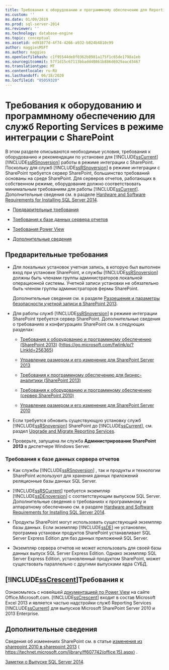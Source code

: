 ```yaml
---
title: Требования к оборудованию и программному обеспечению для Reporting Services в режиме интеграции с SharePoint | Документация Майкрософт
ms.custom: ''
ms.date: 01/09/2019
ms.prod: sql-server-2014
ms.reviewer: ''
ms.technology: database-engine
ms.topic: conceptual
ms.assetid: ed91877d-4f74-4266-a932-b824b4810c99
author: maggiesMSFT
ms.author: maggies
ms.openlocfilehash: c1f95544de8f0362b8981a175f1c65de1798a1eb
ms.sourcegitcommit: 57f1d15c67113bbadd40861b886d6929aacd3467
ms.translationtype: MT
ms.contentlocale: ru-RU
ms.lasthandoff: 06/18/2020
ms.locfileid: "85059320"
---
```

# <a name="hardware-and-software-requirements-for-reporting-services-in-sharepoint-mode"></a>Требования к оборудованию и программному обеспечению для служб Reporting Services в режиме интеграции с SharePoint

  В этом разделе описываются необходимые условия, требования к оборудованию и рекомендации по установке для [!INCLUDE[ssCurrent](../../includes/sscurrent-md.md)] [!INCLUDE[ssRSnoversion](../../includes/ssrsnoversion-md.md)] работы в режиме интеграции с SharePoint. Поскольку для служб [!INCLUDE[ssRSnoversion](../../includes/ssrsnoversion-md.md)] в режиме интеграции с SharePoint требуется сервер SharePoint, большинство требований основаны на среде SharePoint. Для серверов отчетов, работающих в собственном режиме, оборудование должно соответствовать минимальным требованиям для работы [!INCLUDE[ssCurrent](../../includes/sscurrent-md.md)]. Дополнительные сведения см. в разделе [Hardware and Software Requirements for Installing SQL Server 2014](hardware-and-software-requirements-for-installing-sql-server.md).  
  
-   [Предварительные требования](#bkmk_prereq)  
  
-   [Требования к базе данных сервера отчетов](#bkmk_report_server_database)  
  
-   [Требования Power View](#bkmk_powerview)  
  
-   [Дополнительные сведения](#bkmk_more_information)  
  
##  <a name="prerequisites"></a><a name="bkmk_prereq"></a> Предварительные требования  
  
-   Для локальных установок учетная запись, в которую был выполнен вход при установке SharePoint, и службы [!INCLUDE[ssRSnoversion](../../includes/ssrsnoversion-md.md)] должны быть членами группы администраторов локальной операционной системы. Учетной записи установки не обязательно быть членом группы администраторов фермы SharePoint.  
  
     Дополнительные сведения см. в разделе [Разрешения и параметры безопасности учетной записи в SharePoint 2013](https://technet.microsoft.com/library/cc678863.aspx).  
  
-   Для работы служб [!INCLUDE[ssRSnoversion](../../includes/ssrsnoversion-md.md)] в режиме интеграции SharePoint требуется сервер SharePoint. Дополнительные сведения о требованиях и конфигурациях SharePoint см. в следующих разделах:  
  
    -   [Требования к оборудованию и программному обеспечению (SharePoint 2013)](https://go.microsoft.com/fwlink/p/?LinkId=256365) (https://go.microsoft.com/fwlink/p/?LinkId=256365)  
  
    -   [Управление размером и его изменение для SharePoint Server 2013](https://technet.microsoft.com/library/cc261700.aspx)  
  
    -   [Требования к программному обеспечению для бизнес-аналитики (SharePoint 2013)](https://go.microsoft.com/fwlink/p/?LinkId=256367)  
  
    -   [Требования к оборудованию и программному обеспечению (сервер SharePoint 2010)](https://technet.microsoft.com/library/cc262485\(v=office.14\))  
  
    -   [Управление размером и его изменение для SharePoint Server 2010](https://technet.microsoft.com/library/cc261700.aspx\(v=office.14\))  
  
-   Если требуется обновить существующую установку служб [!INCLUDE[ssRSnoversion](../../includes/ssrsnoversion-md.md)] SharePoint до [!INCLUDE[ssCurrent](../../includes/sscurrent-md.md)], см. раздел [Upgrade and Migrate Reporting Services](../../reporting-services/install-windows/upgrade-and-migrate-reporting-services.md).  
  
-   Проверьте, запущена ли служба **Администрирование SharePoint 2013** в диспетчере Windows Server.  
  
###  <a name="report-server-database-requirements"></a><a name="bkmk_report_server_database"></a>Требования к базе данных сервера отчетов  
  
-   Как службы [!INCLUDE[ssRSnoversion](../../includes/ssrsnoversion-md.md)] , так и продукты и технологии SharePoint используют для хранения данных приложений реляционные базы данных SQL Server.  
  
-   [!INCLUDE[ssRSCurrent](../../includes/ssrscurrent-md.md)] требуется экземпляр [!INCLUDE[ssDEnoversion](../../includes/ssdenoversion-md.md)] с соответствующим выпуском SQL Server. Дополнительные сведения о требованиях к программному и аппаратному обеспечению см. в разделе [Hardware and Software Requirements for Installing SQL Server 2014](hardware-and-software-requirements-for-installing-sql-server.md).  
  
-   Продукты SharePoint могут использовать существующий экземпляр базы данных. Если экземпляр [!INCLUDE[ssDE](../../includes/ssde-md.md)] не установлен, программа установки продуктов SharePoint устанавливает SQL Server Express Edition для баз данных приложений SQL Server.  
  
-   Экземпляр сервера отчетов не может использовать для своей базы данных выпуск SQL Server Express Edition. Однако экземпляр SQL Server Express Edition, установленный продуктом SharePoint, может существовать параллельно с другими выпусками ядра СУБД.  
  
##  <a name="sscrescent-requirements"></a><a name="bkmk_powerview"></a>[!INCLUDE[ssCrescent](../../includes/sscrescent-md.md)]Требования к

 Ознакомьтесь с новейшей [документацией по Power View](https://office.microsoft.com/excel-help/power-view-explore-visualize-and-present-your-data-HA102835634.aspx) на сайте Office.Microsoft.com. [!INCLUDE[ssCrescent](../../includes/sscrescent-md.md)] входит в состав Microsoft Excel 2013 и является частью надстройки служб Reporting Services [!INCLUDE[ssCurrent](../../includes/sscurrent-md.md)] для выпусков Microsoft SharePoint Server 2010 и 2013 Enterprise.  
  
##  <a name="more-information"></a><a name="bkmk_more_information"></a> Дополнительные сведения

 Сведения об изменениях SharePoint см. в статье [изменения из sharepoint 2010 в sharepoint 2013](https://technet.microsoft.com/library/ff607742\(office.15\).aspx) ( https://technet.microsoft.com/library/ff607742(office.15).aspx) .  
  
 [Заметки о Выпуске SQL Server 2014](https://go.microsoft.com/fwlink/?LinkID=296445).  
  
